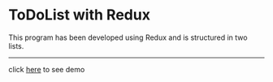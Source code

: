 # ToDoList with Redux

This program has been developed using Redux and is structured in two lists.

---

click [here]() to see demo
